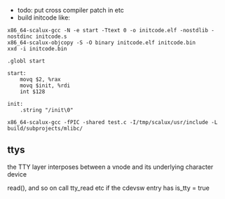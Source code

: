 - todo: put cross compiler patch in etc
- build initcode like:
```
x86_64-scalux-gcc -N -e start -Ttext 0 -o initcode.elf -nostdlib -nostdinc initcode.s
x86_64-scalux-objcopy -S -O binary initcode.elf initcode.bin
xxd -i initcode.bin
```

```
.globl start

start:
	movq $2, %rax
	movq $init, %rdi
	int $128

init:
	.string "/init\0"
```


```
x86_64-scalux-gcc -fPIC -shared test.c -I/tmp/scalux/usr/include -L build/subprojects/mlibc/
```


ttys
----

the TTY layer interposes between a vnode and its
underlying character device

read(), and so on call tty_read etc if the cdevsw entry has is_tty = true
